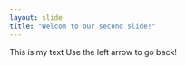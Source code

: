 ```yaml
---
layout: slide
title: "Welcom to our second slide!"
---
```

This is my text
Use the left arrow to go back!
